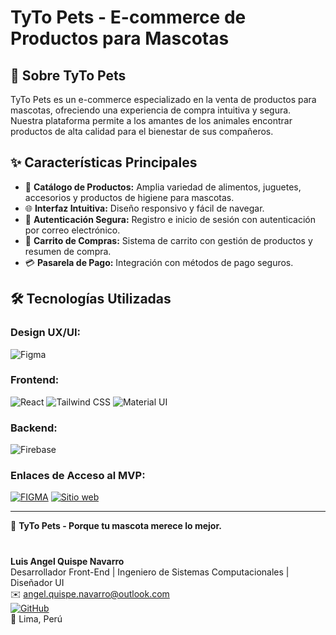 # TyTo Pets - E-commerce de Productos para Mascotas

<!-- ![TyTo Pets Logo](https://via.placeholder.com/150) -->

## 🐶 Sobre TyTo Pets

TyTo Pets es un e-commerce especializado en la venta de productos para mascotas, ofreciendo una experiencia de compra intuitiva y segura. Nuestra plataforma permite a los amantes de los animales encontrar productos de alta calidad para el bienestar de sus compañeros.

## ✨ Características Principales

- 🏪 **Catálogo de Productos:** Amplia variedad de alimentos, juguetes, accesorios y productos de higiene para mascotas.
- 🌐 **Interfaz Intuitiva:** Diseño responsivo y fácil de navegar.
- 🔐 **Autenticación Segura:** Registro e inicio de sesión con autenticación por correo electrónico.
- 🛒 **Carrito de Compras:** Sistema de carrito con gestión de productos y resumen de compra.
- 💳 **Pasarela de Pago:** Integración con métodos de pago seguros.

## 🛠️ Tecnologías Utilizadas

### **Design UX/UI:**

![Figma](https://img.shields.io/badge/Figma-F24E1E?style=for-the-badge&logo=figma&logoColor=white)

### **Frontend:**

![React](https://img.shields.io/badge/React-20232A?style=for-the-badge&logo=react&logoColor=61DAFB)
![Tailwind CSS](https://img.shields.io/badge/Tailwind_CSS-38B2AC?style=for-the-badge&logo=tailwind-css&logoColor=white)
![Material UI](https://img.shields.io/badge/Material_UI-007FFF?style=for-the-badge&logo=mui&logoColor=white)

### **Backend:**

![Firebase](https://img.shields.io/badge/Firebase-FFCA28?style=for-the-badge&logo=firebase&logoColor=white)

### **Enlaces de Acceso al MVP:**

[![FIGMA](https://img.shields.io/badge/figma-9C55F7?style=for-the-badge&logo=figma&logoColor=white)](https://www.figma.com/design/Q7YfRw4wog2Jf1vguAZiF3/TyTo-Pets?node-id=0-1&t=4ViXFHmfEWbRCDdS-1)
[![Sitio web](https://img.shields.io/website?url=https%3A%2F%2Ffipe.cl&style=for-the-badge)](https://)

---

🚀 **TyTo Pets - Porque tu mascota merece lo mejor.**

#
**Luis Angel Quispe Navarro**  
Desarrollador Front-End | Ingeniero de Sistemas Computacionales | Diseñador UI  
✉️ angel.quispe.navarro@outlook.com  
[![GitHub](https://img.shields.io/badge/GitHub-LuiangDev-181717?style=for-the-badge&logo=github)](https://github.com/LuiangDev)  
📌 Lima, Perú
